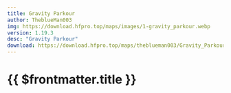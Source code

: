 ```yaml
---
title: Gravity Parkour
author: TheblueMan003
img: https://download.hfpro.top/maps/images/1-gravity_parkour.webp
version: 1.19.3
desc: "Gravity Parkour"
download: https://download.hfpro.top/maps/theblueman003/Gravity_Parkour.zip
---
```


# {{ $frontmatter.title }}
